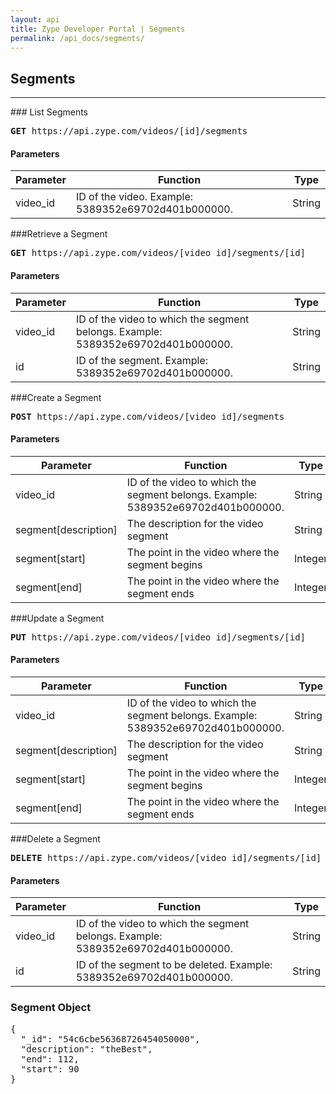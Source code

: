 ```yaml
---
layout: api
title: Zype Developer Portal | Segments
permalink: /api_docs/segments/
---
```


## Segments
<hr />
### List Segments
<pre>
<b>GET</b> https://api.zype.com/videos/[id]/segments
</pre>

#### Parameters

Parameter | Function | Type
--------- | -------- | ----
video_id  | ID of the video. Example: 5389352e69702d401b000000. | String

###Retrieve a Segment
<pre><b>GET</b> https://api.zype.com/videos/[video_id]/segments/[id]
</pre>

#### Parameters

Parameter | Function | Type
--------- | -------- | ----
video_id        | ID of the video to which the segment belongs. Example: 5389352e69702d401b000000. | String
id        | ID of the segment. Example: 5389352e69702d401b000000. | String

###Create a Segment
<pre><b>POST</b> https://api.zype.com/videos/[video_id]/segments
</pre>

#### Parameters

Parameter | Function | Type
--------- | -------- | ----
video_id        | ID of the video to which the segment belongs. Example: 5389352e69702d401b000000. | String
segment[description] | The description for the video segment | String
segment[start] | The point in the video where the segment begins | Integer
segment[end] | The point in the video where the segment ends | Integer

###Update a Segment
<pre><b>PUT</b> https://api.zype.com/videos/[video_id]/segments/[id]</pre>

#### Parameters

Parameter | Function | Type
--------- | -------- | ----
video_id        | ID of the video to which the segment belongs. Example: 5389352e69702d401b000000. | String
segment[description] | The description for the video segment | String
segment[start] | The point in the video where the segment begins | Integer
segment[end] | The point in the video where the segment ends | Integer

###Delete a Segment
<pre><b>DELETE</b> https://api.zype.com/videos/[video_id]/segments/[id]
</pre>

#### Parameters

Parameter | Function | Type
--------- | -------- | ----
video_id       | ID of the video to which the segment belongs. Example: 5389352e69702d401b000000. | String
id       | ID of the segment to be deleted. Example: 5389352e69702d401b000000. | String

### Segment Object

<pre>
{
  "_id": "54c6cbe56368726454050000",
  "description": "theBest",
  "end": 112,
  "start": 90
}
</pre>